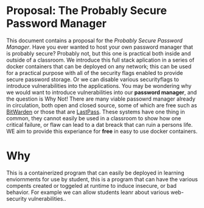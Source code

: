 # Proposal: The Probably Secure Password Manager
This document contains a proposal for the *Probably Secure Password Manager*. Have you ever wanted to host your own password manager that is probably secure? Probably not, but this one is practical both inside and outside of a classroom. We introduce this full stack aplication in a series of docker containers that can be deployed on any network; this can be used for a practical purpose with all of the security flags enabled to provide secure password storage. Or we can disable various securityflags to introduce vulnerabilities into the applications. You may be wondering why we would want to introduce vulnerabilities into our **password manager**, and the question is Why Not! There are many viable passowrd manager already in circulation, both open and closed source, some of which are free such as [BitWarden]()  or those that are [LastPass](). These systems have one thing in common, they cannot easily be used in a classroom to show how one critical failure, or flaw can lead to a dat breack that can ruin a persons life. WE aim to provide this experiance for **free** in easy to use docker containers. 

# Why
This is a containerized program that can easily be deployed in learning enviornments for use by student, this is a program that can have the various compents created or toggeled at runtime to induce insecure, or bad behavior. For example we can allow students leanr about various web-security vulnerabilities..

